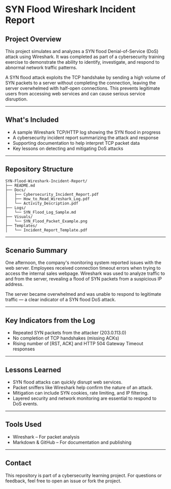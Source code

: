 # SYN Flood Wireshark Incident Report

## Project Overview

This project simulates and analyzes a SYN flood Denial-of-Service (DoS) attack using Wireshark. It was completed as part of a cybersecurity training exercise to demonstrate the ability to identify, investigate, and respond to abnormal network traffic patterns.

A SYN flood attack exploits the TCP handshake by sending a high volume of SYN packets to a server without completing the connection, leaving the server overwhelmed with half-open connections. This prevents legitimate users from accessing web services and can cause serious service disruption.

---

## What's Included

- A sample Wireshark TCP/HTTP log showing the SYN flood in progress
- A cybersecurity incident report summarizing the attack and response
- Supporting documentation to help interpret TCP packet data
- Key lessons on detecting and mitigating DoS attacks

---

## Repository Structure

```text
SYN-Flood-Wireshark-Incident-Report/
├── README.md
├── Docs/
│   ├── Cybersecurity_Incident_Report.pdf
│   ├── How_to_Read_Wireshark_Log.pdf
│   └── Activity_Description.pdf
├── Logs/
│   └── SYN_Flood_Log_Sample.md
├── Visuals/
│   └── SYN_Flood_Packet_Example.png
├── Templates/
│   └── Incident_Report_Template.pdf
```

---

## Scenario Summary

One afternoon, the company's monitoring system reported issues with the web server. Employees received connection timeout errors when trying to access the internal sales webpage. Wireshark was used to analyze traffic to and from the server, revealing a flood of SYN packets from a suspicious IP address.

The server became overwhelmed and was unable to respond to legitimate traffic — a clear indicator of a SYN flood DoS attack.

---

## Key Indicators from the Log

- Repeated SYN packets from the attacker (203.0.113.0)
- No completion of TCP handshakes (missing ACKs)
- Rising number of [RST, ACK] and HTTP 504 Gateway Timeout responses

---

## Lessons Learned

- SYN flood attacks can quickly disrupt web services.
- Packet sniffers like Wireshark help confirm the nature of an attack.
- Mitigation can include SYN cookies, rate limiting, and IP filtering.
- Layered security and network monitoring are essential to respond to DoS events.

---

## Tools Used

- Wireshark – For packet analysis
- Markdown & GitHub – For documentation and publishing

---

## Contact

This repository is part of a cybersecurity learning project. For questions or feedback, feel free to open an issue or fork the project.
